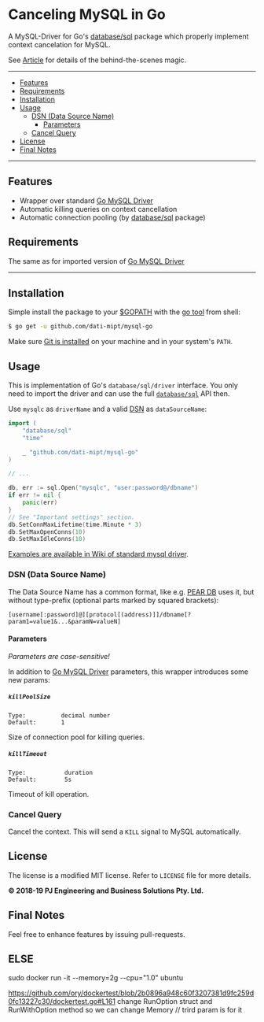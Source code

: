 # Canceling MySQL in Go

A MySQL-Driver for Go's [database/sql](https://golang.org/pkg/database/sql/) package which properly implement context cancelation for MySQL.

See [Article](https://medium.com/@rocketlaunchr.cloud/canceling-mysql-in-go-827ed8f83b30) for details of the behind-the-scenes magic.

---------------------------------------
* [Features](#features)
* [Requirements](#requirements)
* [Installation](#installation)
* [Usage](#usage)
    * [DSN (Data Source Name)](#dsn-data-source-name)
        * [Parameters](#parameters)
    * [Cancel Query](#cancel-query)
* [License](#license)
* [Final Notes](#final-notes)

---------------------------------------

## Features
* Wrapper over standard [Go MySQL Driver](https://github.com/go-sql-driver/mysql)
* Automatic killing queries on context cancellation 
* Automatic connection pooling (by [database/sql](https://golang.org/pkg/database/sql/) package)


## Requirements
The same as for imported version of [Go MySQL Driver](https://github.com/go-sql-driver/mysql)

---------------------------------------

## Installation
Simple install the package to your [$GOPATH](https://github.com/golang/go/wiki/GOPATH "GOPATH") with the [go tool](https://golang.org/cmd/go/ "go command") from shell:
```bash
$ go get -u github.com/dati-mipt/mysql-go
```
Make sure [Git is installed](https://git-scm.com/downloads) on your machine and in your system's `PATH`.

## Usage
This is implementation of Go's `database/sql/driver` interface. You only need to import the driver and can use the full [`database/sql`](https://golang.org/pkg/database/sql/) API then.

Use `mysqlc` as `driverName` and a valid [DSN](#dsn-data-source-name)  as `dataSourceName`:

```go
import (
	"database/sql"
	"time"

	_ "github.com/dati-mipt/mysql-go"
)

// ...

db, err := sql.Open("mysqlc", "user:password@/dbname")
if err != nil {
	panic(err)
}
// See "Important settings" section.
db.SetConnMaxLifetime(time.Minute * 3)
db.SetMaxOpenConns(10)
db.SetMaxIdleConns(10)
```

[Examples are available in Wiki of standard mysql driver](https://github.com/go-sql-driver/mysql/wiki/Examples "Go-MySQL-Driver Examples").

### DSN (Data Source Name)

The Data Source Name has a common format, like e.g. [PEAR DB](http://pear.php.net/manual/en/package.database.db.intro-dsn.php) uses it, but without type-prefix (optional parts marked by squared brackets):
```
[username[:password]@][protocol[(address)]]/dbname[?param1=value1&...&paramN=valueN]
```

#### Parameters
*Parameters are case-sensitive!*

In addition to [Go MySQL Driver](https://github.com/go-sql-driver/mysql) parameters, this wrapper introduces some new params:

##### `killPoolSize`
```
Type:          decimal number
Default:       1
```

Size of connection pool for killing queries.

##### `killTimeout`

```
Type:           duration
Default:        5s
```

Timeout of kill operation.

### Cancel Query

Cancel the context. This will send a `KILL` signal to MySQL automatically.

## License

The license is a modified MIT license. Refer to `LICENSE` file for more details.

**© 2018-19 PJ Engineering and Business Solutions Pty. Ltd.**

## Final Notes

Feel free to enhance features by issuing pull-requests.

## ELSE

sudo docker run -it --memory=2g --cpu="1.0" ubuntu

https://github.com/ory/dockertest/blob/2b0896a948c60f3207381d9fc259d0fc13227c30/dockertest.go#L161
change  RunOption struct and RunWithOption method so we can change Memory
// trird param is for it